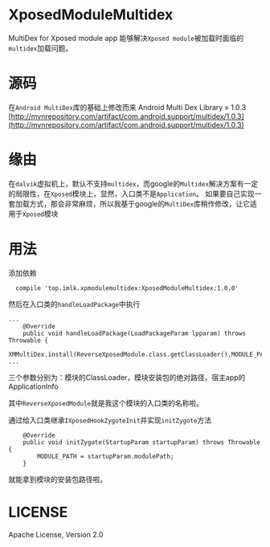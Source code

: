 # XposedModuleMultidex
MultiDex for Xposed module app
能够解决`Xposed module`被加载时面临的`multidex`加载问题。

# 源码
在`Android MultiDex`库的基础上修改而来
Android Multi Dex Library » 1.0.3
[http://mvnrepository.com/artifact/com.android.support/multidex/1.0.3](http://mvnrepository.com/artifact/com.android.support/multidex/1.0.3)

# 缘由
在`dalvik`虚拟机上，默认不支持`multidex`，而google的`Multidex`解决方案有一定的局限性，在`Xposed`模块上，显然，入口类不是`Application`。
如果要自己实现一套加载方式，那会非常麻烦，所以我基于google的`MultiDex`库稍作修改，让它适用于`Xposed`模块

# 用法

添加依赖
```
  compile 'top.imlk.xpmodulemultidex:XposedModuleMultidex:1.0.0'
```

然后在入口类的`handleLoadPackage`中执行
```
...
    @Override
    public void handleLoadPackage(LoadPackageParam lpparam) throws Throwable {
        XMMultiDex.install(ReverseXposedModule.class.getClassLoader(),MODULE_PATH,lpparam.appInfo);
...
```
三个参数分别为：模块的ClassLoader，模块安装包的绝对路径，宿主app的ApplicationInfo

其中`ReverseXposedModule`就是我这个模块的入口类的名称啦。

通过给入口类继承`IXposedHookZygoteInit`并实现`initZygote`方法
```
    @Override
    public void initZygote(StartupParam startupParam) throws Throwable {
        MODULE_PATH = startupParam.modulePath;
    }
```
就能拿到模块的安装包路径啦。

# LICENSE
Apache License, Version 2.0

